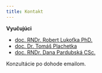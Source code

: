 ```yaml
---
title: Kontakt
---
```


**Vyučujúci**

- [doc. RNDr. Robert Lukoťka PhD.](http://new.dcs.fmph.uniba.sk/index.php/Zamestnanci?_method=detail&_key=alias&alias=RobertLukotka)
- [doc. Dr. Tomáš Plachetka](http://new.dcs.fmph.uniba.sk/index.php/TomasPlachetka)
- [doc. RNDr. Dana Pardubská CSc.](http://new.dcs.fmph.uniba.sk/index.php/DanaPardubska)

Konzultácie po dohode emailom.
